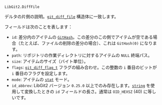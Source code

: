 ```
LibGit2.DiffFile
```

デルタの片側の説明。[`git_diff_file`](https://libgit2.org/libgit2/#HEAD/type/git_diff_file) 構造体に一致します。

フィールドは次のことを表します：

  * `id`: 差分内のアイテムの [`GitHash`](@ref)。この差分のこの側でアイテムが空である場合（たとえば、ファイルの削除の差分の場合）、これは `GitHash(0)` になります。
  * `path`: リポジトリの作業ディレクトリに対するアイテムの `NULL` 終端パス。
  * `size`: アイテムのサイズ（バイト単位）。
  * `flags`: [`git_diff_flag_t`](https://libgit2.org/libgit2/#HEAD/type/git_diff_flag_t) フラグの組み合わせ。この整数の `i` 番目のビットが `i` 番目のフラグを設定します。
  * `mode`: アイテムの [`stat`](@ref) モード。
  * `id_abbrev`: LibGit2 バージョン `0.25.0` 以上でのみ存在します。[`string`](@ref) を使用して変換したときの `id` フィールドの長さ。通常は `OID_HEXSZ` (40) に等しいです。
